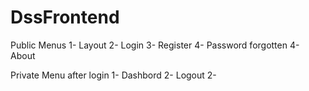 # DssFrontend
Public Menus 
1- Layout
2- Login
3- Register
4- Password forgotten
4- About

Private Menu after login
1- Dashbord
2- Logout
2- 
